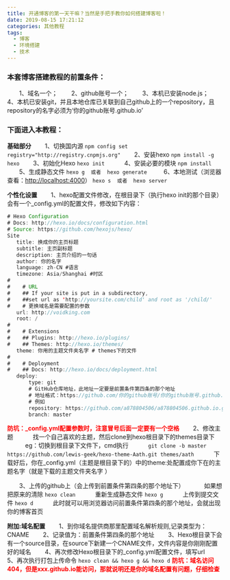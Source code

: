 ```yaml
---
title: 开通博客的第一天干嘛？当然是手把手教你如何搭建博客啦！
date: 2019-08-15 17:21:12
categories: 其他教程
tags: 
  - 博客
  - 环境搭建
  - 技术
---
```

### 本套博客搭建教程的前置条件：
&emsp;&emsp;1、域名一个；
&emsp;&emsp;2、github账号一个；
&emsp;&emsp;3、本机已安装node.js；
&emsp;&emsp;4、本机已安装git，并且本地仓库已关联到自己github上的一个repository，且repository的名字必须为‘你的github账号.github.io’

### 下面进入本教程：
**基础部分**
&emsp;&emsp;1、切换国内源  `npm config set registry="http://registry.cnpmjs.org"`
&emsp;&emsp;2、安装hexo  `npm install -g hexo`
&emsp;&emsp;3、初始化Hexo  `hexo init  `
&emsp;&emsp;4、安装必要的模块  `npm install `
&emsp;&emsp;5、生成静态文件  `hexo g  或者  hexo generate `
&emsp;&emsp;6、本地测试（浏览器查看：<http://localhost:4000>）  `hexo s  或者  hexo server`

**个性化设置**
&emsp;&emsp;1、hexo配置文件修改，在根目录下（执行hexo init的那个目录）会有一个_config.yml的配置文件，修改如下内容：
```java
# Hexo Configuration
# Docs: http://hexo.io/docs/configuration.html
# Source: https://github.com/hexojs/hexo/
Site
   title: 换成你的主页标题
   subtitle: 主页副标题
   description: 主页介绍的一句话
   author: 你的名字
   language: zh-CN #语言
   timezone: Asia/Shanghai #时区
#
#    # URL
#    ## If your site is put in a subdirectory,
#    ##set url as 'http://yoursite.com/child' and root as '/child/'
#    # 更换域名是需要配置的参数
   url: http://voidking.com
   root: /
#
#    # Extensions
#    ## Plugins: http://hexo.io/plugins/
#    ## Themes: http://hexo.io/themes/
   theme: 你用的主题文件夹名字 # themes下的文件
#
#    # Deployment
#    ## Docs: http://hexo.io/docs/deployment.html
   deploy:
       type: git
       # GitHub仓库地址，此地址一定要是前置条件第四条的那个地址
       # 地址格式：https://github.com/你的github账号/你的github账号.github.io.git
       # 例如
       repository: https://github.com/a878804506/a878804506.github.io.git
       branch: master
```
**<font color=red>防坑：_config.yml配置参数时，注意冒号后面一定要有一个空格</font>**
&emsp;&emsp;2、修改主题
&emsp;&emsp;&emsp;找一个自己喜欢的主题，然后clone到hexo根目录下的themes目录下
&emsp;&emsp;&emsp;eg：切换到根目录下文件下，cmd执行
&emsp;&emsp;&emsp;`git clone -b master https://github.com/lewis-geek/hexo-theme-Aath.git themes/aath`
&emsp;&emsp;&emsp;下载好后，你在_config.yml（主题是根目录下的）中的theme:处配置成你下在的主题名字（就是下载的主题文件夹名字 ）
        
&emsp;&emsp;3、上传的github上（会上传到前置条件第四条的那个地址下）
&emsp;&emsp;&emsp;如果想把原来的清除 `hexo clean`
&emsp;&emsp;&emsp;重新生成静态文件 `hexo g`
&emsp;&emsp;&emsp;上传到提交文件 `hexo d`
&emsp;&emsp;&emsp;此时就可以用浏览器访问前置条件第四条的那个地址，会就出现你的博客首页
        
**附加:域名配置**
&emsp;&emsp;1、到你域名提供商那里配置域名解析规则,记录类型为：CNAME
&emsp;&emsp;2、记录值为：前置条件第四条的那个地址
&emsp;&emsp;3、Hexo根目录下会有一个source目录，在source下新建一个CNAME文件，文件内容是你刚刚配置好的域名
&emsp;&emsp;4、再次修改Hexo根目录下的_config.yml配置文件，填写url
&emsp;&emsp;5、再次执行打包上传命令 `hexo clean && hexo g && hexo d`
**<font color=red>防坑：域名访问404，但是xxx.github.io能访问，那就说明还是你的域名配置有问题，仔细检查</font>**